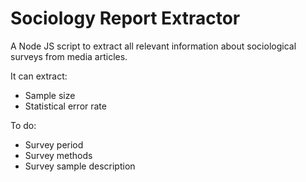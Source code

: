 # Sociology Report Extractor

A Node JS script to extract all relevant information about sociological surveys from media articles.

It can extract:

* Sample size
* Statistical error rate

To do:

* Survey period
* Survey methods
* Survey sample description